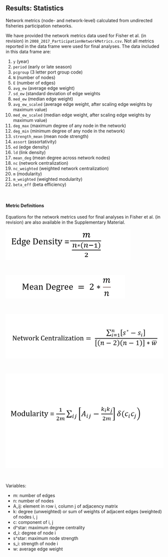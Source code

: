 ## Results: Statistics

Network metrics (node- and network-level) calculated from undirected fisheries participation networks.

We have provided the network metrics data used for Fisher et al. (in revision) in `2008_2017_ParticipationNetworkMetrics.csv`. Not all metrics reported in the data frame were used for final analyses. The data included in this data frame are: 
1. `y` (year)
2. `period` (early or late season)
3. `pcgroup` (3 letter port group code)
4. `N` (number of nodes)
5. `E` (number of edges)
6. `avg_ew` (average edge weight)
7. `sd_ew` (standard deviation of edge weights
8. `med_ew` (median edge weight)
9. `avg_ew_scaled` (average edge weight, after scaling edge weights by maximum value)
10. `med_ew_scaled` (median edge weight, after scaling edge weights by maximum value)
11. `deg_max` (maximum degree of any node in the network)
12. `deg_min` (minimum degree of any node in the network)
13. `strength_mean` (mean node strength)
14. `assort` (assortativity)
15. `ed` (edge density)
16. `ld` (link density)
17. `mean_deg` (mean degree across network nodes)
18. `nc` (network centralization)
19. `nc_weighted` (weighted network centralization)
20. `m` (modularity)
21. `m_weighted` (weighted modularity)
22. `beta_eff` (beta efficiency)

<br>

#### Metric Definitions

Equations for the network metrics used for final analyses in Fisher et al. (in revision) are also available in the Supplementary Material. 

![ed](https://github.com/mfisher5/ParticipationNetworks/blob/master/doc/img/ED_equation.png?raw=true)

<br>

![md](https://github.com/mfisher5/ParticipationNetworks/blob/master/doc/img/MD_equation.png?raw=true)

<br>

![nc_weighted](https://github.com/mfisher5/ParticipationNetworks/blob/master/doc/img/NC_weighted_equation.png?raw=true)

<br>

![m_weighted](https://github.com/mfisher5/ParticipationNetworks/blob/master/doc/img/M_weighted_equation.png?raw=true)

<br>

Variables:
* m: number of edges
* n: number of nodes
* A_ij: element in row i, column j of adjacency matrix
* k: degree (unweighted) or sum of weights of adjacent edges (weighted) of nodes i, j
* c: component of i, j
* d^star: maximum degree centrality
* d_i: degree of node i
* s^star: maximum node strength
* s_i: strength of node i
* w: average edge weight 


